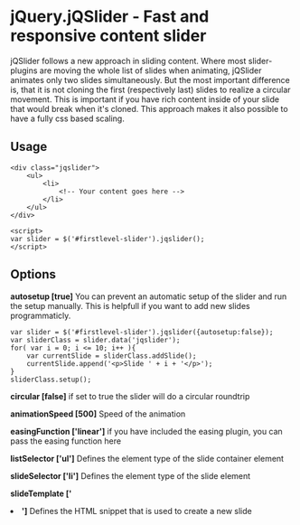 jQuery.jQSlider - Fast and responsive content slider
==================================================

jQSlider follows a new approach in sliding content. Where most slider-plugins are moving the whole list of slides
when animating, jQSlider animates only two slides simultaneously. But the most important difference is, that it is not
cloning the first (respectively last) slides to realize a circular movement. This is important if you have rich content
inside of your slide that would break when it's cloned. This approach makes it also possible to have a fully css based
scaling.

## Usage


    <div class="jqslider">
        <ul>
            <li>
                <!-- Your content goes here -->
            </li>
        </ul>
    </div>

    <script>
    var slider = $('#firstlevel-slider').jqslider();
    </script>

## Options

**autosetup [true]**
You can prevent an automatic setup of the slider and run the setup manually. This is helpfull if you want to add new
slides programmaticly.

    var slider = $('#firstlevel-slider').jqslider({autosetup:false});
    var sliderClass = slider.data('jqslider');
    for( var i = 0; i <= 10; i++ ){
        var currentSlide = sliderClass.addSlide();
        currentSlide.append('<p>Slide ' + i + '</p>');
    }
    sliderClass.setup();

**circular [false]**
if set to true the slider will do a circular roundtrip

**animationSpeed [500]**
Speed of the animation

**easingFunction ['linear']**
if you have included the easing plugin, you can pass the easing function here

**listSelector ['ul']**
Defines the element type of the slide container element

**slideSelector ['li']**
Defines the element type of the slide element

**slideTemplate ['<li />']**
Defines the HTML snippet that is used to create a new slide